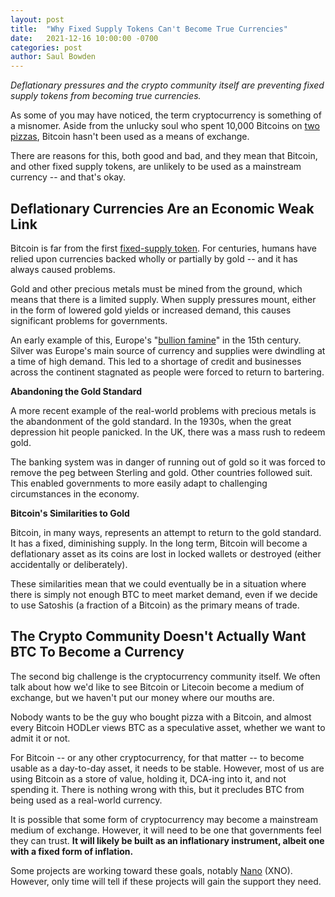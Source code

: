 ```yaml
---
layout: post
title:  "Why Fixed Supply Tokens Can't Become True Currencies"
date:   2021-12-16 10:00:00 -0700
categories: post
author: Saul Bowden
---
```


*Deflationary pressures and the crypto community itself are preventing fixed supply tokens from becoming true
currencies.*

As some of you may have noticed, the term cryptocurrency is something of a misnomer. Aside from the unlucky soul who spent 10,000 Bitcoins on [two pizzas](https://www.ndtv.com/business/the-first-bitcoin-transaction-was-for-buying-pizzas-more-interesting-tidbits-inside-2512643), Bitcoin hasn't been used as a means of exchange.

There are reasons for this, both good and bad, and they mean that Bitcoin, and other fixed supply tokens, are unlikely to be used as a mainstream currency -- and that's okay.

## Deflationary Currencies Are an Economic Weak Link

Bitcoin is far from the first [fixed-supply token](https://commodity.com/cryptocurrency/bitcoin/). For centuries, humans have relied upon currencies backed wholly or partially by gold -- and it has always caused problems.

Gold and other precious metals must be mined from the ground, which means that there is a limited supply. When supply pressures mount, either in the form of lowered gold yields or increased demand, this causes significant problems for governments.

An early example of this, Europe's "[bullion famine](https://en.wikipedia.org/wiki/Great_Bullion_Famine)" in the 15th century. Silver was Europe's main source of currency and supplies were dwindling at a time of high demand. This led to a shortage of credit and businesses across the continent stagnated as people were forced to return to bartering.

**Abandoning the Gold Standard**

A more recent example of the real-world problems with precious metals is the abandonment of the gold standard. In the 1930s, when the great depression hit people panicked. In the UK, there was a mass rush to redeem gold.

The banking system was in danger of running out of gold so it was forced to remove the peg between Sterling and gold. Other countries followed suit. This enabled governments to more easily adapt to challenging circumstances in the economy.

**Bitcoin's Similarities to Gold**

Bitcoin, in many ways, represents an attempt to return to the gold standard. It has a fixed, diminishing supply. In the long term, Bitcoin will become a deflationary asset as its coins are lost in locked wallets or destroyed (either accidentally or deliberately).

These similarities mean that we could eventually be in a situation where there is simply not enough BTC to meet market demand, even if we decide to use Satoshis (a fraction of a Bitcoin) as the primary means of trade.

## The Crypto Community Doesn't Actually Want BTC To Become a Currency

The second big challenge is the cryptocurrency community itself. We often talk about how we'd like to see Bitcoin or Litecoin become a medium of exchange, but we haven't put our money where our mouths are.

Nobody wants to be the guy who bought pizza with a Bitcoin, and almost every Bitcoin HODLer views BTC as a speculative asset, whether we want to admit it or not.

For Bitcoin -- or any other cryptocurrency, for that matter -- to become usable as a day-to-day asset, it needs to be stable. However, most of us are using Bitcoin as a store of value, holding it, DCA-ing into it, and not spending it. There is nothing wrong with this, but it precludes BTC from being used as a real-world currency.

It is possible that some form of cryptocurrency may become a mainstream medium of exchange. However, it will need to be one that governments feel they can trust. **It will likely be built as an inflationary instrument, albeit one with a fixed form of inflation.**

Some projects are working toward these goals, notably [Nano](https://nano.org/) (XNO). However, only time will tell if these projects will gain the support they need.
